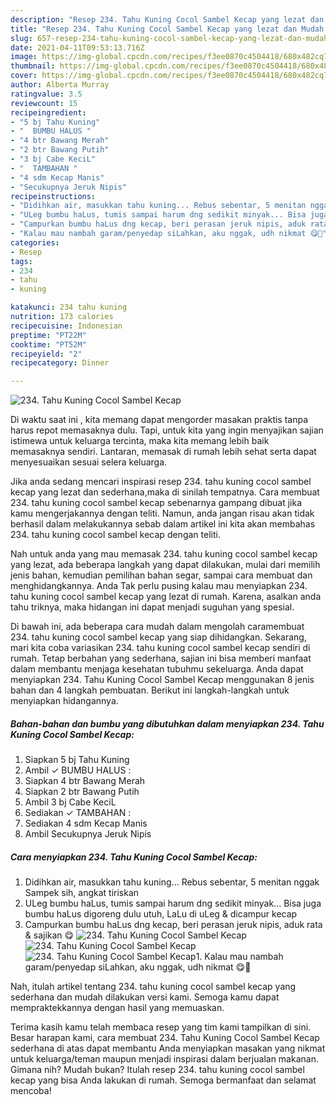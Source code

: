 ```yaml
---
description: "Resep 234. Tahu Kuning Cocol Sambel Kecap yang lezat dan Mudah Dibuat"
title: "Resep 234. Tahu Kuning Cocol Sambel Kecap yang lezat dan Mudah Dibuat"
slug: 657-resep-234-tahu-kuning-cocol-sambel-kecap-yang-lezat-dan-mudah-dibuat
date: 2021-04-11T09:53:13.716Z
image: https://img-global.cpcdn.com/recipes/f3ee0870c4504418/680x482cq70/234-tahu-kuning-cocol-sambel-kecap-foto-resep-utama.jpg
thumbnail: https://img-global.cpcdn.com/recipes/f3ee0870c4504418/680x482cq70/234-tahu-kuning-cocol-sambel-kecap-foto-resep-utama.jpg
cover: https://img-global.cpcdn.com/recipes/f3ee0870c4504418/680x482cq70/234-tahu-kuning-cocol-sambel-kecap-foto-resep-utama.jpg
author: Alberta Murray
ratingvalue: 3.5
reviewcount: 15
recipeingredient:
- "5 bj Tahu Kuning"
- "  BUMBU HALUS "
- "4 btr Bawang Merah"
- "2 btr Bawang Putih"
- "3 bj Cabe KeciL"
- "  TAMBAHAN "
- "4 sdm Kecap Manis"
- "Secukupnya Jeruk Nipis"
recipeinstructions:
- "Didihkan air, masukkan tahu kuning... Rebus sebentar, 5 menitan nggak Sampek sih, angkat tiriskan"
- "ULeg bumbu haLus, tumis sampai harum dng sedikit minyak... Bisa juga bumbu haLus digoreng dulu utuh, LaLu di uLeg &amp; dicampur kecap"
- "Campurkan bumbu haLus dng kecap, beri perasan jeruk nipis, aduk rata &amp; sajikan 😋"
- "Kalau mau nambah garam/penyedap siLahkan, aku nggak, udh nikmat 😋🤗"
categories:
- Resep
tags:
- 234
- tahu
- kuning

katakunci: 234 tahu kuning 
nutrition: 173 calories
recipecuisine: Indonesian
preptime: "PT22M"
cooktime: "PT52M"
recipeyield: "2"
recipecategory: Dinner

---
```



![234. Tahu Kuning Cocol Sambel Kecap](https://img-global.cpcdn.com/recipes/f3ee0870c4504418/680x482cq70/234-tahu-kuning-cocol-sambel-kecap-foto-resep-utama.jpg)

Di waktu  saat ini , kita memang dapat mengorder masakan praktis tanpa harus repot memasaknya dulu. Tapi, untuk kita yang ingin menyajikan sajian istimewa untuk keluarga tercinta, maka kita memang lebih baik memasaknya sendiri. Lantaran, memasak di rumah lebih sehat serta dapat menyesuaikan sesuai selera keluarga.

Jika anda sedang mencari inspirasi resep 234. tahu kuning cocol sambel kecap yang lezat dan sederhana,maka di sinilah tempatnya. Cara membuat 234. tahu kuning cocol sambel kecap  sebenarnya gampang dibuat jika kamu mengerjakannya dengan teliti. Namun, anda jangan risau akan tidak berhasil dalam melakukannya 
sebab dalam artikel ini kita akan membahas 234. tahu kuning cocol sambel kecap dengan teliti.  



Nah untuk anda yang mau memasak 234. tahu kuning cocol sambel kecap yang lezat, ada beberapa langkah yang dapat dilakukan, mulai dari memilih jenis bahan, kemudian pemilihan bahan segar, sampai cara membuat dan menghidangkannya. Anda Tak perlu pusing kalau mau menyiapkan 234. tahu kuning cocol sambel kecap yang lezat di rumah. Karena, asalkan anda  tahu triknya, maka hidangan ini dapat menjadi suguhan yang spesial.

Di bawah ini, ada beberapa cara mudah dalam mengolah caramembuat 234. tahu kuning cocol sambel kecap yang siap dihidangkan. Sekarang, mari kita coba variasikan 234. tahu kuning cocol sambel kecap sendiri di rumah. Tetap berbahan yang sederhana, sajian ini bisa memberi manfaat dalam membantu menjaga kesehatan tubuhmu sekeluarga. Anda dapat menyiapkan 234. Tahu Kuning Cocol Sambel Kecap menggunakan 8 jenis bahan dan 4 langkah pembuatan. Berikut ini langkah-langkah untuk menyiapkan hidangannya.

<!--inarticleads1-->

##### Bahan-bahan dan bumbu yang dibutuhkan dalam menyiapkan 234. Tahu Kuning Cocol Sambel Kecap:

1. Siapkan 5 bj Tahu Kuning
1. Ambil  ✓ BUMBU HALUS :
1. Siapkan 4 btr Bawang Merah
1. Siapkan 2 btr Bawang Putih
1. Ambil 3 bj Cabe KeciL
1. Sediakan  ✓ TAMBAHAN :
1. Sediakan 4 sdm Kecap Manis
1. Ambil Secukupnya Jeruk Nipis




<!--inarticleads2-->

##### Cara menyiapkan 234. Tahu Kuning Cocol Sambel Kecap:

1. Didihkan air, masukkan tahu kuning... Rebus sebentar, 5 menitan nggak Sampek sih, angkat tiriskan
1. ULeg bumbu haLus, tumis sampai harum dng sedikit minyak... Bisa juga bumbu haLus digoreng dulu utuh, LaLu di uLeg &amp; dicampur kecap
1. Campurkan bumbu haLus dng kecap, beri perasan jeruk nipis, aduk rata &amp; sajikan 😋
<img src="https://img-global.cpcdn.com/steps/f8d7d4d13c5c3521/160x128cq70/234-tahu-kuning-cocol-sambel-kecap-langkah-memasak-3-foto.jpg" alt="234. Tahu Kuning Cocol Sambel Kecap"><img src="https://img-global.cpcdn.com/steps/eb105dfba5a935f1/160x128cq70/234-tahu-kuning-cocol-sambel-kecap-langkah-memasak-3-foto.jpg" alt="234. Tahu Kuning Cocol Sambel Kecap"><img src="https://img-global.cpcdn.com/steps/1e7cfb6adc82c636/160x128cq70/234-tahu-kuning-cocol-sambel-kecap-langkah-memasak-3-foto.jpg" alt="234. Tahu Kuning Cocol Sambel Kecap">1. Kalau mau nambah garam/penyedap siLahkan, aku nggak, udh nikmat 😋🤗




Nah, itulah artikel tentang  234. tahu kuning cocol sambel kecap  yang sederhana dan mudah dilakukan versi kami. Semoga kamu dapat mempraktekkannya dengan hasil yang memuaskan. 

Terima kasih kamu telah membaca resep yang tim kami tampilkan di sini. Besar harapan kami, cara membuat  234. Tahu Kuning Cocol Sambel Kecap sederhana di atas dapat membantu Anda menyiapkan masakan yang nikmat untuk keluarga/teman maupun menjadi inspirasi dalam berjualan makanan. Gimana nih? Mudah bukan? Itulah resep 234. tahu kuning cocol sambel kecap yang bisa Anda lakukan di rumah. Semoga bermanfaat dan selamat mencoba!

